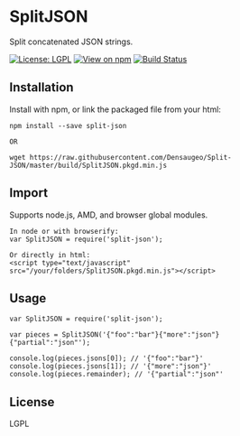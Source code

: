 # SplitJSON

Split concatenated JSON strings.

[![License: LGPL](https://img.shields.io/badge/license-LGPL-blue.svg)](https://opensource.org/licenses/lgpl-3.0.html)
[![View on npm](https://img.shields.io/npm/v/split-json.svg)](https://www.npmjs.org/package/split-json)
[![Build Status](https://img.shields.io/travis/Densaugeo/Split-JSON.svg)](https://travis-ci.org/Densaugeo/Split-JSON)

## Installation

Install with npm, or link the packaged file from your html:

~~~
npm install --save split-json

OR

wget https://raw.githubusercontent.com/Densaugeo/Split-JSON/master/build/SplitJSON.pkgd.min.js
~~~

## Import

Supports node.js, AMD, and browser global modules.

~~~
In node or with browserify:
var SplitJSON = require('split-json');

Or directly in html:
<script type="text/javascript" src="/your/folders/SplitJSON.pkgd.min.js"></script>
~~~

## Usage

~~~
var SplitJSON = require('split-json');

var pieces = SplitJSON('{"foo":"bar"}{"more":"json"}{"partial":"json"');

console.log(pieces.jsons[0]); // '{"foo":"bar"}'
console.log(pieces.jsons[1]); // '{"more":"json"}'
console.log(pieces.remainder); // '{"partial":"json"'
~~~

## License

LGPL
